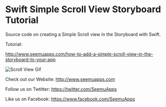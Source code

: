 Swift Simple Scroll View Storyboard Tutorial
==============================

Source code on creating a Simple Scroll view in the Storyboard with Swift.

Tutorial:

http://www.seemuapps.com/how-to-add-a-simple-scroll-view-in-the-storyboard-to-your-app

![Scroll View Gif](https://i2.wp.com/www.seemuapps.com/wp-content/uploads/2017/01/scrollgif.gif?resize=307%2C567 "Scroll View")

Check out our Website: http://www.seemuapps.com

Follow us on Twtitter: https://twitter.com/SeemuApps

Like us on Facebook: https://www.facebook.com/SeemuApps
